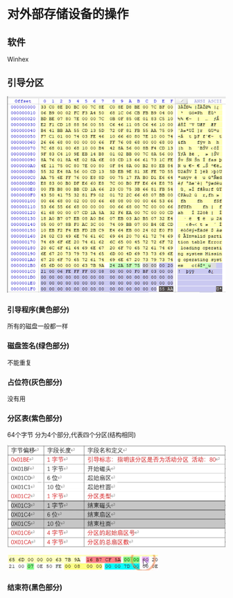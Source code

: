 # 对外部存储设备的操作

## 软件

Winhex

## 引导分区

![image-20210202154554353](externalStorage.assets/image-20210202154554353.png)

### 引导程序(黄色部分)

所有的磁盘一般都一样

### 磁盘签名(绿色部分)

不能重复

### 占位符(灰色部分)

没有用

### 分区表(紫色部分)

64个字节
分为4个部分,代表四个分区(结构相同)

![image-20210202155319973](externalStorage.assets/image-20210202155319973.png)

![image-20210202160321998](externalStorage.assets/image-20210202160321998.png)

### 结束符(黑色部分)


